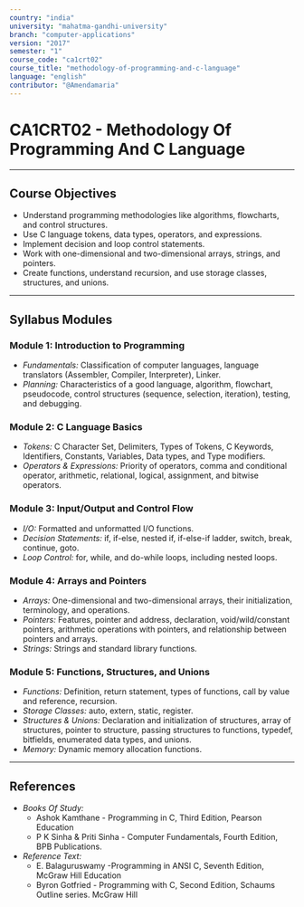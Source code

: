```yaml
---
country: "india"
university: "mahatma-gandhi-university"
branch: "computer-applications"
version: "2017"
semester: "1"
course_code: "ca1crt02"
course_title: "methodology-of-programming-and-c-language"
language: "english"
contributor: "@Amendamaria"
---
```

# CA1CRT02 - Methodology Of Programming And C Language

---
## Course Objectives

* Understand programming methodologies like algorithms, flowcharts, and control structures.
* Use C language tokens, data types, operators, and expressions.
* Implement decision and loop control statements.
* Work with one-dimensional and two-dimensional arrays, strings, and pointers.
* Create functions, understand recursion, and use storage classes, structures, and unions.

---
## Syllabus Modules

### Module 1: Introduction to Programming
* *Fundamentals:* Classification of computer languages, language translators (Assembler, Compiler, Interpreter), Linker.
* *Planning:* Characteristics of a good language, algorithm, flowchart, pseudocode, control structures (sequence, selection, iteration), testing, and debugging.

### Module 2: C Language Basics
* *Tokens:* C Character Set, Delimiters, Types of Tokens, C Keywords, Identifiers, Constants, Variables, Data types, and Type modifiers.
* *Operators & Expressions:* Priority of operators, comma and conditional operator, arithmetic, relational, logical, assignment, and bitwise operators.

### Module 3: Input/Output and Control Flow
* *I/O:* Formatted and unformatted I/O functions.
* *Decision Statements:* if, if-else, nested if, if-else-if ladder, switch, break, continue, goto.
* *Loop Control:* for, while, and do-while loops, including nested loops.

### Module 4: Arrays and Pointers
* *Arrays:* One-dimensional and two-dimensional arrays, their initialization, terminology, and operations.
* *Pointers:* Features, pointer and address, declaration, void/wild/constant pointers, arithmetic operations with pointers, and relationship between pointers and arrays.
* *Strings:* Strings and standard library functions.

### Module 5: Functions, Structures, and Unions
* *Functions:* Definition, return statement, types of functions, call by value and reference, recursion.
* *Storage Classes:* auto, extern, static, register.
* *Structures & Unions:* Declaration and initialization of structures, array of structures, pointer to structure, passing structures to functions, typedef, bitfields, enumerated data types, and unions.
* *Memory:* Dynamic memory allocation functions.

---
## References
* *Books Of Study:*
    * Ashok Kamthane - Programming in C, Third Edition, Pearson Education
    * P K Sinha & Priti Sinha - Computer Fundamentals, Fourth Edition, BPB Publications.
* *Reference Text:*
    * E. Balaguruswamy -Programming in ANSI C, Seventh Edition, McGraw Hill Education
    * Byron Gotfried - Programming with C, Second Edition, Schaums Outline series. McGraw Hill